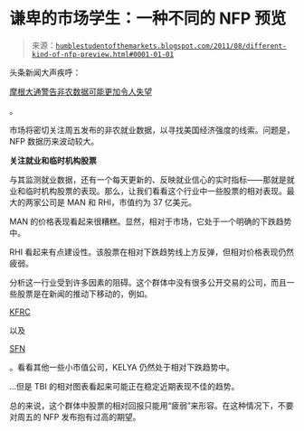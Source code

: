 <!--yml

类别：未分类

日期：2024-05-18 04:17:55

-->

# 谦卑的市场学生：一种不同的 NFP 预览

> 来源：[`humblestudentofthemarkets.blogspot.com/2011/08/different-kind-of-nfp-preview.html#0001-01-01`](https://humblestudentofthemarkets.blogspot.com/2011/08/different-kind-of-nfp-preview.html#0001-01-01)

头条新闻大声疾呼：

[摩根大通警告非农数据可能更加令人失望](http://www.zerohedge.com/news/jpmorgan-warns-even-more-disappointing-non-farm-payroll-number-friday)

。

市场将密切关注周五发布的非农就业数据，以寻找美国经济强度的线索。问题是，NFP 数据历来波动较大。

**关注就业和临时机构股票**

与其监测就业数据，还有一个每天更新的、反映就业信心的实时指标——那就是就业和临时机构股票的表现。那么，让我们看看这个行业中一些股票的相对表现。最大的两家公司是 MAN 和 RHI，市值约为 37 亿美元。

MAN 的价格表现看起来很糟糕。显然，相对于市场，它处于一个明确的下跌趋势中。

RHI 看起来有点建设性。该股票在相对下跌趋势线上方反弹，但相对价格表现仍然疲弱。

分析这一行业受到许多因素的阻碍。这个群体中没有很多公开交易的公司，而且一些股票是在新闻的推动下移动的，例如。

[KFRC](http://finance.yahoo.com/q/h?s=kfrc)

以及

[SFN](http://www.reuters.com/article/2011/07/21/sfn-radnstad-idUSL3E7IL3EP20110721)

。看看其他一些小市值公司，KELYA 仍然处于相对下跌趋势中。

...但是 TBI 的相对图表看起来可能正在稳定近期表现不佳的趋势。

总的来说，这个群体中股票的相对回报只能用“疲弱”来形容。在这种情况下，不要对周五的 NFP 发布抱有过高的期望。
